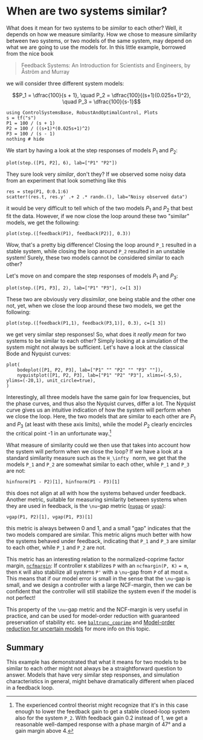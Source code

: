 # When are two systems similar?
What does it mean for two systems to be *similar* to each other? Well, it depends on how we measure similarity. How we chose to measure similarity between two systems, or two models of the same system, may depend on what we are going to use the models for. In this little example, borrowed from the nice book
> Feedback Systems: An Introduction for Scientists and Engineers, by Åström and Murray

we will consider three different system models:
```math
P_1 = \dfrac{100}{s + 1}, \quad P_2 = \dfrac{100}{(s+1)(0.025s+1)^2}, \quad P_3 = \dfrac{100}{s-1}
```

```@example SIMILARITY
using ControlSystemsBase, RobustAndOptimalControl, Plots
s = tf("s")
P1 = 100 / (s + 1)
P2 = 100 / ((s+1)*(0.025s+1)^2)
P3 = 100 / (s - 1)
nothing # hide
```

We start by having a look at the step responses of models $P_1$ and $P_2$:
```@example SIMILARITY
plot(step.([P1, P2], 6), lab=["P1" "P2"])
```
They sure look very *similar*, don't they? If we observed some noisy data from an experiment that look something like this
```@example SIMILARITY
res = step(P1, 0:0.1:6)
scatter!(res.t, res.y' .+ 2 .* randn.(), lab="Noisy observed data")
```
it would be very difficult to tell which of the two models $P_1$ and $P_2$ that best fit the data. However, if we now close the loop around these two "similar" models, we get the following:
```@example SIMILARITY
plot(step.([feedback(P1), feedback(P2)], 0.3))
```
Wow, that's a pretty big difference! Closing the loop around ``P_1`` resulted in a stable system, while closing the loop around ``P_2`` resulted in an unstable system! Surely, these two models cannot be considered similar to each other? 

Let's move on and compare the step responses of models $P_1$ and $P_3$:
```@example SIMILARITY
plot(step.([P1, P3], 2), lab=["P1" "P3"], c=[1 3])
```
These two are obviously very *dissimilar*, one being stable and the other one not, yet, when we close the loop around these two models, we get the following:
```@example SIMILARITY
plot(step.([feedback(P1,1), feedback(P3,1)], 0.3), c=[1 3])
```
we get very similar step responses! So, what does it *really mean* for two systems to be similar to each other? Simply looking at a simulation of the system might not always be sufficient. Let's have a look at the classical Bode and Nyquist curves:
```@example SIMILARITY
plot(
    bodeplot([P1, P2, P3], lab=["P1" "" "P2" "" "P3" ""]),
    nyquistplot([P1, P2, P3], lab=["P1" "P2" "P3"], xlims=(-5,5), ylims=(-20,1), unit_circle=true),
)
```
Interestingly, all three models have the same gain for low frequencies, but the phase curves, and thus also the Nyquist curves, differ a lot. The Nyquist curve gives us an intuitive indication of how the system will perform when we close the loop. Here, the two models that are similar to each other are $P_1$ and $P_3$ (at least with these axis limits), while the model $P_2$ clearly encircles the critical point -1 in an unfortunate way.[^1]

What measure of similarity could we then use that takes into account how the system will perform when we close the loop? If we have a look at a standard similarity measure such as the ``H_\infty `` norm, we get that the models ``P_1`` and ``P_2`` are somewhat similar to each other, while ``P_1`` and ``P_3`` are not:
```@example SIMILARITY
hinfnorm(P1 - P2)[1], hinfnorm(P1 - P3)[1]
```
this does not align at all with how the systems behaved under feedback. Another metric, suitable for measuring similarity between systems when they are used in feedback, is the ``\nu``-gap metric ([`nugap`](@ref) or [`νgap`](@ref)):

```@example SIMILARITY
νgap(P1, P2)[1], νgap(P1, P3)[1]
```
this metric is always between 0 and 1, and a small "gap" indicates that the two models compared are similar. This metric aligns much better with how the systems behaved under feedback, indicating that ``P_1`` and ``P_3`` are similar to each other, while ``P_1`` and ``P_2`` are not.

This metric has an interesting relation to the normalized-coprime factor margin, [`ncfmargin`](@ref):
If controller ``K`` stabilizes ``P`` with an `ncfmargin(P, K)` ``= m``, then ``K`` will also stabilize all systems ``P'`` with a ``\nu``-gap from ``P`` of at most ``m``. This means that if our model error is small in the sense that the ``\nu``-gap is small, and we design a controller with a large NCF-margin, then we can be confident that the controller will still stabilize the system even if the model is not perfect!

This property of the ``\nu``-gap metric and the NCF-margin is very useful in practice, and can be used for model-order reduction with guaranteed preservation of stability etc. see [`baltrunc_coprime`](@ref) and [Model-order reduction for uncertain models](@ref) for more info on this topic.

## Summary
This example has demonstrated that what it means for two models to be similar to each other might not always be a straightforward question to answer. Models that have very similar step responses, and simulation characteristics in general, might behave dramatically different when placed in a feedback loop. 


[^1]: The experienced control theorist might recognize that it's in this case enough to lower the feedback gain to get a stable closed-loop system also for the system ``P_2``. With feedback gain 0.2 instead of 1, we get a reasonable well-damped response with a phase margin of 47° and a gain margin above 4.